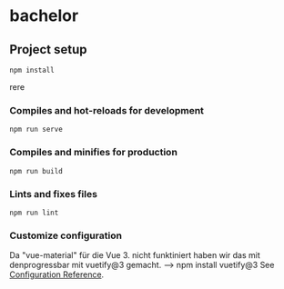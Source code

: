 # bachelor

## Project setup

```
npm install
```

rere

### Compiles and hot-reloads for development

```
npm run serve
```

### Compiles and minifies for production

```
npm run build
```

### Lints and fixes files

```
npm run lint
```

### Customize configuration
Da "vue-material" für die Vue 3. nicht funktiniert haben wir das mit denprogressbar mit vuetify@3 gemacht.
--> npm install vuetify@3
See [Configuration Reference](https://cli.vuejs.org/config/).
